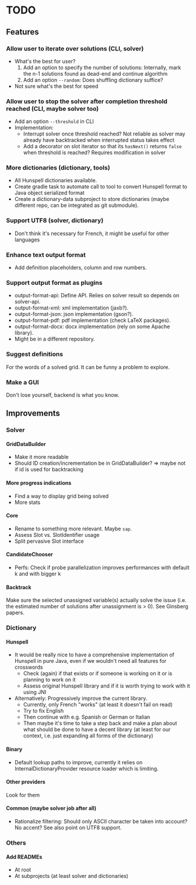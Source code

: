 # TODO

## Features

### Allow user to iterate over solutions (CLI, solver)

- What's the best for user?
  1. Add an option to specify the number of solutions: Internally, mark the n-1 solutions found as
     dead-end and continue algorithm
  2. Add an option `--random`: Does shuffling dictionary suffice?
- Not sure what's the best for speed

### Allow user to stop the solver after completion threshold reached (CLI, maybe solver too)

- Add an option `--threshold` in CLI
- Implementation:
  - Interrupt solver once threshold reached? Not reliable as solver may already have backtracked
    when interrupted status takes effect
  - Add a decorator on slot iterator so that its `hasNext()` returns `false` when threshold is
    reached? Requires modification in solver

### More dictionaries (dictionary, tools)

- All Hunspell dictionaries available.
- Create gradle task to automate call to tool to convert Hunspell format to Java object serialized
  format
- Create a dictionary-data subproject to store dictionaries (maybe different repo, can be integrated
  as git submodule).

### Support UTF8 (solver, dictionary)

- Don't think it's necessary for French, it might be useful for other languages

### Enhance text output format

- Add definition placeholders, column and row numbers.

### Support output format as plugins

- output-format-api: Define API. Relies on solver result so depends on solver-api.
- output-format-xml: xml implementation (jaxb?).
- output-format-json: json implementation (gson?).
- output-format-pdf: pdf implementation (check LaTeX packages).
- output-format-docx: docx implementation (rely on some Apache library).
- Might be in a different repository.

### Suggest definitions

For the words of a solved grid. It can be funny a problem to explore.

### Make a GUI

Don't lose yourself, backend is what you know.

## Improvements

### Solver

#### GridDataBuilder

- Make it more readable
- Should ID creation/incrementation be in GridDataBuilder? => maybe not if id is used for
  backtracking

#### More progress indications

- Find a way to display grid being solved
- More stats

#### Core

- Rename to something more relevant. Maybe `sap`.
- Assess Slot vs. SlotIdentifier usage
- Split pervasive Slot interface

#### CandidateChooser

- Perfs: Check if probe parallelization improves performances with default k and with bigger k

#### Backtrack

Make sure the selected unassigned variable(s) actually solve the issue (i.e. the estimated number of
solutions after unassignment is > 0). See Ginsberg papers.

### Dictionary

#### Hunspell

- It would be really nice to have a comprehensive implementation of Hunspell in pure Java, even if
  we wouldn't need all features for crosswords
  - Check (again) if that exists or if someone is working on it or is planning to work on it
  - Assess original Hunspell library and if it is worth trying to work with it using JNI
- Alternatively: Progressively improve the current library.
  - Currently, only French "works" (at least it doesn't fail on read)
  - Try to fix English
  - Then continue with e.g. Spanish or German or Italian
  - Then maybe it's time to take a step back and make a plan about what should be done to have a
    decent library (at least for our context, i.e. just expanding all forms of the dictionary)

#### Binary

- Default lookup paths to improve, currently it relies on InternalDictionaryProvider resource loader
  which is limiting.

#### Other providers

Look for them

#### Common (maybe solver job after all)

- Rationalize filtering: Should only ASCII character be taken into account? No accent? See also
  point on UTF8 support.

### Others

#### Add READMEs

- At root
- At subprojects (at least solver and dictionaries)

